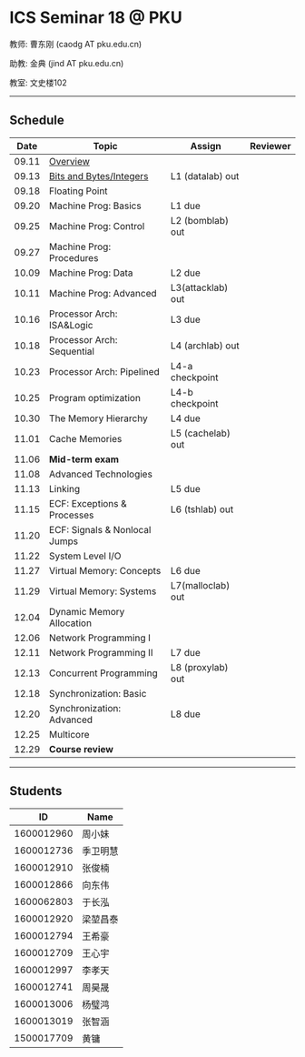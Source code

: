 # ICS Seminar 18 @ PKU

教师: 曹东刚 (caodg AT pku.edu.cn)

助教: 金典 (jind AT pku.edu.cn)

教室: 文史楼102

---

## Schedule

Date  |      Topic    |   Assign   | Reviewer
------|---------------|----------- | ---------
09.11 | [Overview](slides/01-overview.pdf)   |  |
09.13 | [Bits and Bytes/Integers](slides/02-bits-bytes-ints.pdf) | L1 (datalab) out | 
09.18 | Floating Point|   |
09.20 | Machine Prog: Basics | L1 due |
09.25 | Machine Prog: Control | L2 (bomblab) out |
09.27 | Machine Prog: Procedures | |
10.09 | Machine Prog: Data | L2 due |
10.11 | Machine Prog: Advanced | L3(attacklab) out |
10.16 | Processor Arch: ISA&Logic | L3 due |
10.18 | Processor Arch: Sequential | L4 (archlab) out |
10.23 | Processor Arch: Pipelined | L4-a checkpoint |
10.25 | Program optimization | L4-b checkpoint |
10.30 | The Memory Hierarchy | L4 due |
11.01 | Cache Memories | L5 (cachelab) out |
11.06 | **Mid-term exam**  | |
11.08 | Advanced Technologies | |
11.13 | Linking | L5 due |
11.15 | ECF: Exceptions & Processes | L6 (tshlab) out |
11.20 | ECF: Signals & Nonlocal Jumps | |
11.22 | System Level I/O |  |
11.27 | Virtual Memory: Concepts  | L6 due |
11.29 | Virtual Memory: Systems | L7(malloclab) out |
12.04 | Dynamic Memory Allocation |  |
12.06 | Network Programming I | |
12.11 | Network Programming II | L7 due |
12.13 | Concurrent Programming | L8 (proxylab) out |
12.18 | Synchronization: Basic | |
12.20 | Synchronization: Advanced | L8 due |
12.25 | Multicore | |
12.29 | **Course review** | |

---

## Students

 ID	        | Name
------------|--------
1600012960	| 周小妹
1600012736	| 季卫明慧
1600012910	| 张俊楠
1600012866	| 向东伟
1600062803	| 于长泓
1600012920	| 梁堃昌泰
1600012794	| 王希豪
1600012709	| 王心宇
1600012997	| 李孝天
1600012741	| 周昊晟
1600013006	| 杨璧鸿
1600013019	| 张智涵
1500017709	| 黄镛
